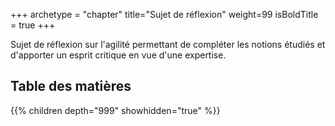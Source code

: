 +++
archetype = "chapter"
title="Sujet de réflexion"
weight=99
isBoldTitle = true
+++

Sujet de réflexion sur l'agilité permettant de compléter les notions étudiés et d'apporter un esprit critique en vue d'une expertise.

## Table des matières
{{% children depth="999" showhidden="true" %}}